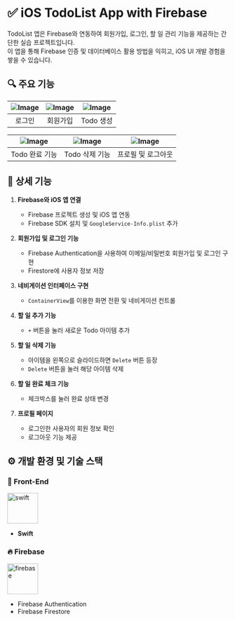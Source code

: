 # ✅ iOS TodoList App with Firebase

TodoList 앱은 Firebase와 연동하여 회원가입, 로그인, 할 일 관리 기능을 제공하는 간단한 실습 프로젝트입니다.  
이 앱을 통해 Firebase 인증 및 데이터베이스 활용 방법을 익히고, iOS UI 개발 경험을 쌓을 수 있습니다.  

## 🔍 주요 기능  

| ![Image](https://github.com/user-attachments/assets/32d7ca4d-0a74-41e7-9c1e-c6577b1478a9) | ![Image](https://github.com/user-attachments/assets/3ee9e0df-920a-4ffd-bd7e-742c0d6d4e3f) | ![Image](https://github.com/user-attachments/assets/b687cad8-4ea9-48f7-863a-f54d771e8ec2) |
| :-: | :-: | :-: |
| 로그인 | 회원가입| Todo 생성 |

| ![Image](https://github.com/user-attachments/assets/51d21f47-dfd0-42a4-9d2f-4449a0399ddc) | ![Image](https://github.com/user-attachments/assets/8ecf1719-765b-4c11-8ab4-43eb75cb2caf) | ![Image](https://github.com/user-attachments/assets/a9304930-59c7-44ea-bd7c-1a46ef7cbb62) |
| :-: | :-: | :-: |
| Todo 완료 기능 | Todo 삭제 기능 | 프로필 및 로그아웃 |

## 🎯 상세 기능  

1. **Firebase와 iOS 앱 연결**  
   - Firebase 프로젝트 생성 및 iOS 앱 연동  
   - Firebase SDK 설치 및 `GoogleService-Info.plist` 추가  

2. **회원가입 및 로그인 기능**  
   - Firebase Authentication을 사용하여 이메일/비밀번호 회원가입 및 로그인 구현  
   - Firestore에 사용자 정보 저장  

3. **네비게이션 인터페이스 구현**  
   - `ContainerView`를 이용한 화면 전환 및 네비게이션 컨트롤  

4. **할 일 추가 기능**  
   - `+` 버튼을 눌러 새로운 Todo 아이템 추가  

5. **할 일 삭제 기능**  
   - 아이템을 왼쪽으로 슬라이드하면 `Delete` 버튼 등장  
   - `Delete` 버튼을 눌러 해당 아이템 삭제  

6. **할 일 완료 체크 기능**  
   - 체크박스를 눌러 완료 상태 변경  

7. **프로필 페이지**  
   - 로그인한 사용자의 회원 정보 확인  
   - 로그아웃 기능 제공  

## ⚙️ 개발 환경 및 기술 스택  

### 📱 Front-End  

<img src="https://github.com/user-attachments/assets/9b83cccb-35a5-404b-802e-fff76474aad5" alt="swift" width="70" height="70">

- **Swift**

### 🔥 Firebase  

<img src="https://github.com/user-attachments/assets/73b224bf-bfe9-4d99-8536-817c6841fe1e" alt="firebase" width="70" height="70">

- Firebase Authentication  
- Firebase Firestore  
